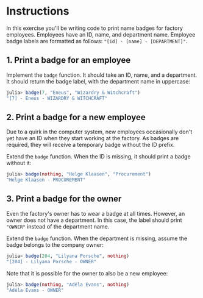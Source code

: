 # Instructions

In this exercise you'll be writing code to print name badges for factory employees.
Employees have an ID, name, and department name.
Employee badge labels are formatted as follows: `"[id] - [name] - [DEPARTMENT]"`.

## 1. Print a badge for an employee

Implement the `badge` function.
It should take an ID, name, and a department.
It should return the badge label, with the department name in uppercase:

```julia
julia> badge(7, "Eneus", "Wizardry & Witchcraft")
"[7] - Eneus - WIZARDRY & WITCHCRAFT"
```

## 2. Print a badge for a new employee

Due to a quirk in the computer system, new employees occasionally don't yet have an ID when they start working at the factory.
As badges are required, they will receive a temporary badge without the ID prefix.

Extend the `badge` function.
When the ID is missing, it should print a badge without it:

```julia
julia> badge(nothing, "Helge Klaasen", "Procurement")
"Helge Klaasen - PROCUREMENT"
```

## 3. Print a badge for the owner

Even the factory's owner has to wear a badge at all times.
However, an owner does not have a department.
In this case, the label should print `"OWNER"` instead of the department name.

Extend the `badge` function.
When the department is missing, assume the badge belongs to the company owner:

```julia
julia> badge(204, "Lilyana Porsche", nothing)
"[204] - Lilyana Porsche - OWNER"
```

Note that it is possible for the owner to also be a new employee:

```julia
julia> badge(nothing, "Adéla Evans", nothing)
"Adéla Evans - OWNER"
```
